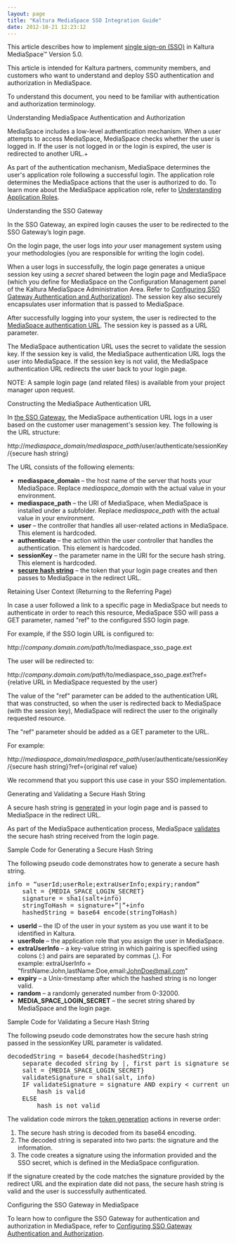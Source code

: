 ```yaml
---
layout: page
title: "Kaltura MediaSpace SSO Integration Guide"
date: 2012-10-21 12:23:12
---
```


This article describes how to implement [single sign-on (SSO)][1] in Kaltura MediaSpace™ Version 5.0.

 [1]: http://en.wikipedia.org/wiki/Single_sign-on

This article is intended for Kaltura partners, community members, and customers who want to understand and deploy SSO authentication and authorization in MediaSpace.

To understand this document, you need to be familiar with authentication and authorization terminology.

<p class="mce-heading-2">
  Understanding MediaSpace Authentication and Authorization
</p>

MediaSpace includes a low-level authentication mechanism. When a user attempts to access MediaSpace, MediaSpace checks whether the user is logged in. If the user is not logged in or the login is expired, the user is redirected to another URL.+

As part of the authentication mechanism, MediaSpace determines the user's application role following a successful login. The application role determines the MediaSpace actions that the user is authorized to do. To learn more about the MediaSpace application role, refer to [Understanding Application Roles][2].

 [2]: http://knowledge.kaltura.com/node/615#Application_Roles

<p class="mce-heading-3 mce-heading-2">
  <a name="The_SSO_Gateway"></a>Understanding the SSO Gateway
</p>

In the SSO Gateway, an expired login causes the user to be redirected to the SSO Gateway’s login page.

On the login page, the user logs into *your* user management system using your methodologies (you are responsible for writing the login code).

When a user logs in successfully, the login page generates a unique session key using a *secret* shared between the login page and MediaSpace (which you define for MediaSpace on the Configuration Management panel of the Kaltura MediaSpace Administration Area. Refer to [Configuring SSO Gateway Authentication and Authorization][3]). The session key also securely encapsulates user information that is passed to MediaSpace.

 [3]: http://knowledge.kaltura.com/node/621#SSOGatewayAuth

After successfully logging into your system, the user is redirected to the [MediaSpace authentication URL][4]. The session key is passed as a URL parameter.

 [4]: #MediaSpace_Authentication_URL

The MediaSpace authentication URL uses the secret to validate the session key. If the session key is valid, the MediaSpace authentication URL logs the user into MediaSpace. If the session key is not valid, the MediaSpace authentication URL redirects the user back to your login page.

<p class="mce-note-graphic">
  NOTE: A sample login page (and related files) is available from your project manager upon request.
</p>

<p class="mce-heading-2">
  <a name="MediaSpace_Authentication_URL"></a>Constructing the MediaSpace Authentication URL
</p>

In [the SSO Gateway][5], the MediaSpace authentication URL logs in a user based on the customer user management's session key. The following is the URL structure:

 [5]: #The_SSO_Gateway

http://*mediaspace\_domain/mediaspace\_path*/user/authenticate/sessionKey/{secure hash string}

The URL consists of the following elements:

*   **mediaspace_domain** – the host name of the server that hosts your MediaSpace. Replace *mediaspace_domain* with the actual value in your environment.
*   **mediaspace_path** – the URI of MediaSpace, when MediaSpace is installed under a subfolder. Replace *mediaspace_path* with the actual value in your environment.
*   **user** – the controller that handles all user-related actions in MediaSpace. This element is hardcoded.
*   **authenticate** – the action within the user controller that handles the authentication. This element is hardcoded.
*   **sessionKey** – the parameter name in the URI for the secure hash string. This element is hardcoded.
*   **[secure hash string][6]** – the token that your login page creates and then passes to MediaSpace in the redirect URL.

 [6]: #SecureHashString

<p class="mce-heading-3">
  Retaining User Context (Returning to the Referring Page)
</p>

In case a user followed a link to a specific page in MediaSpace but needs to authenticate in order to reach this resource, MediaSpace SSO will pass a GET parameter, named "ref" to the configured SSO login page. 

For example, if the SSO login URL is configured to:

http://*company.domain.com/path*/to/mediaspace\_sso\_page.ext

The user will be redirected to:

http://*company.domain.com/path*/to/mediaspace\_sso\_page.ext?ref={relative URL in MediaSpace requested by the user}

The value of the "ref" parameter can be added to the authentication URL that was constructed, so when the user is redirected back to MediaSpace (with the session key), MediaSpace will redirect the user to the originally requested resource.

The "ref" parameter should be added as a GET parameter to the URL.

For example:

http://*mediaspace\_domain/mediaspace\_path*/user/authenticate/sessionKey/{secure hash string}?ref={original ref value}

We recommend that you support this use case in your SSO implementation.

<p class="mce-heading-3">
  <a name="SecureHashString"></a>Generating and Validating a Secure Hash String
</p>

A secure hash string is [generated][7] in your login page and is passed to MediaSpace in the redirect URL.

 [7]: #GeneratingCodeSecureHashString

As part of the MediaSpace authentication process, MediaSpace [validates][8] the secure hash string received from the login page.

 [8]: #ValidatingCodeSecureHashString

<p class="mce-heading-4">
  <a name="GeneratingCodeSecureHashString"></a>Sample Code for Generating a Secure Hash String
</p>

The following pseudo code demonstrates how to generate a secure hash string. 

<pre class="brush: php;fontsize: 100; first-line: 1; ">info = “userId;userRole;extraUserInfo;expiry;random”
	salt = {MEDIA_SPACE_LOGIN_SECRET}
	signature = sha1(salt+info)
	stringToHash = signature+”|”+info
	hashedString = base64_encode(stringToHash)</pre>

*   **userId** – the ID of the user in your system as you use want it to be identified in Kaltura.
*   **userRole** – the application role that you assign the user in MediaSpace.
*   **extraUserInfo** – a key-value string in which pairing is specified using colons (:) and pairs are separated by commas (,). For example: extraUserInfo = "firstName:John,lastName:Doe,email:JohnDoe@mail.com"
*   **expiry** – a Unix-timestamp after which the hashed string is no longer valid.
*   **random** – a randomly generated number from 0-32000.
*   **MEDIA\_SPACE\_LOGIN_SECRET** – the secret string shared by MediaSpace and the login page.

<p class="mce-heading-4">
  <a name="ValidatingCodeSecureHashString"></a>Sample Code for Validating a Secure Hash String
</p>

The following pseudo code demonstrates how the secure hash string passed in the sessionKey URL parameter is validated.

<pre class="brush: php;fontsize: 100; first-line: 1; ">decodedString = base64_decode(hashedString)
	separate decoded string by |, first part is signature second is info
	salt = {MEDIA_SPACE_LOGIN_SECRET}
	validateSignature = sha1(salt, info)
	IF validateSignature = signature AND expiry &lt; current unix time
		hash is valid
	ELSE
		hash is not valid</pre>

The validation code mirrors the [token generation][7] actions in reverse order:

1.  The secure hash string is decoded from its base64 encoding.
2.  The decoded string is separated into two parts: the signature and the information.
3.  The code creates a signature using the information provided and the SSO secret, which is defined in the MediaSpace configuration.

If the signature created by the code matches the signature provided by the redirect URL and the expiration date did not pass, the secure hash string is valid and the user is successfully authenticated.

<p class="mce-heading-2">
  Configuring the SSO Gateway in MediaSpace
</p>

To learn how to configure the SSO Gateway for authentication and authorization in MediaSpace, refer to [Configuring SSO Gateway Authentication and Authorization][3].